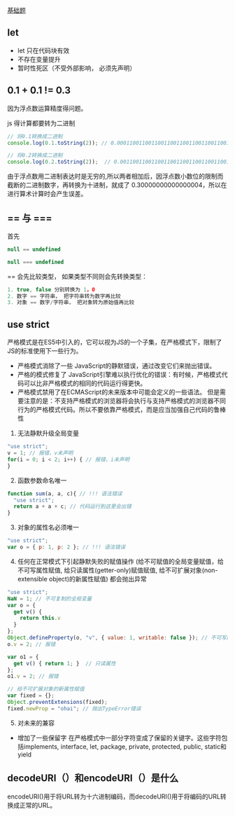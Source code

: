 [基础题](https://juejin.im/post/5ee03947e51d457889262921)

## let 

- let 只在代码块有效
- 不存在变量提升
- 暂时性死区（不受外部影响， 必须先声明）

## 0.1 + 0.1 != 0.3
因为浮点数运算精度得问题。

js 得计算都要转为二进制
```javascript
// 将0.1转换成二进制
console.log(0.1.toString(2)); // 0.0001100110011001100110011001100110011001100110011001101

// 将0.2转换成二进制
console.log(0.2.toString(2));  // 0.001100110011001100110011001100110011001100110011001101
```

由于浮点数用二进制表达时是无穷的,所以两者相加后，因浮点数小数位的限制而截断的二进制数字，再转换为十进制，就成了 0.30000000000000004，所以在进行算术计算时会产生误差。

## == 与 ===

首先
```javascript
null == undefined

null === undefined
```

== 会先比较类型， 如果类型不同则会先转换类型：
```javascript
1. true, false 分别转换为 1，0  
2. 数字 == 字符串， 把字符串转为数字再比较
3. 对象 == 数字/字符串， 把对象转为原始值再比较
```

## use strict

严格模式是在ES5中引入的，它可以视为JS的一个子集，在严格模式下，限制了JS的标准使用下一些行为。

- 严格模式消除了一些 JavaScript的静默错误，通过改变它们来抛出错误。
- 严格的模式修复了 JavaScript引擎难以执行优化的错误：有时候，严格模式代码可以比非严格模式的相同的代码运行得更快。
- 严格模式禁用了在ECMAScript的未来版本中可能会定义的一些语法。
但是需要注意的是：不支持严格模式的浏览器将会执行与支持严格模式的浏览器不同行为的严格模式代码。所以不要依靠严格模式，而是应当加强自己代码的鲁棒性

1. 无法静默升级全局变量
```javascript
"use strict";
v = 1; // 报错，v未声明
for(i = 0; i < 2; i++) { // 报错，i未声明
}
```
2. 函数参数命名唯一
```javascript
function sum(a, a, c){ // !!! 语法错误
  "use strict";
  return a + a + c; // 代码运行到这里会出错
}
```
3. 对象的属性名必须唯一
```javascript
"use strict";
var o = { p: 1, p: 2 }; // !!! 语法错误
```

4. 任何在正常模式下引起静默失败的赋值操作 (给不可赋值的全局变量赋值，给不可写属性赋值, 给只读属性(getter-only)赋值赋值, 给不可扩展对象(non-extensible object)的新属性赋值) 都会抛出异常

```javascript
"use strict";
NaN = 1; // 不可复制的全局变量
var o = {
  get v() {
    return this.v
  }
};
Object.defineProperty(o, "v", { value: 1, writable: false }); // 不可写的属性
o.v = 2; // 报错

var o1 = {
  get v() { return 1; }  // 只读属性
};
o1.v = 2; // 报错

// 给不可扩展对象的新属性赋值
var fixed = {};
Object.preventExtensions(fixed);
fixed.newProp = "ohai"; // 抛出TypeError错误
```

5. 对未来的兼容
- 增加了一些保留字
在严格模式中一部分字符变成了保留的关键字。这些字符包括implements, interface, let, package, private, protected, public, static和yield

## decodeURI（）和encodeURI（）是什么
encodeURI()用于将URL转为十六进制编码，而decodeURI()用于将编码的URL转换成正常的URL。


